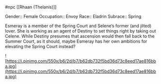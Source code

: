 #npc [[Rhaan (Thelanis)]]

Gender:: Female
Occupation:: Envoy
Race:: Eladrin
Subrace:: Spring

Esmeray is a member of the Spring Court and Selene’s former (and jilted) lover. She is working as an agent of Destiny to set things right by taking out Celene. While Destiny presumes that ascension would then fall back to the Summer Court, as it should, maybe Esmeray has her own ambitions for elevating the Spring Court instead?

![https://i.pinimg.com/550x/b6/2d/b7/b62db732f5bd36d73c8eed17ae816bba.jpg](https://i.pinimg.com/550x/b6/2d/b7/b62db732f5bd36d73c8eed17ae816bba.jpg)